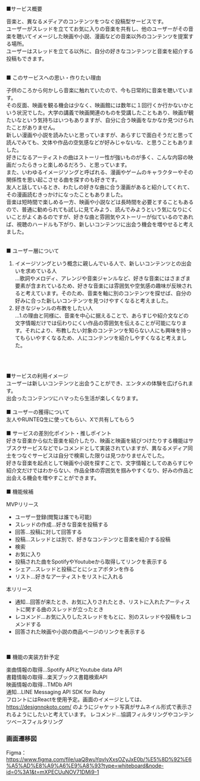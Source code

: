 ■サービス概要

音楽と、異なるメディアのコンテンツをつなぐ投稿型サービスです。<br>
ユーザーがスレッドを立ててお気に入りの音楽を共有し、他のユーザーがその音楽を聴いてイメージした映画や小説、漫画などの音楽以外のコンテンツを提案する場所。<br>
ユーザーはスレッドを立てる以外に、自分の好きなコンテンツと音楽を紹介する投稿もできます。<br>

<br>
■ このサービスへの思い・作りたい理由

子供のころから何かしら音楽に触れていたので、今も日常的に音楽を聴いています。<br>
その反面、映画を観る機会は少なく、映画館には数年に１回行くか行かないかという状況でした。大学の講義で映画関連のものを受講したこともあり、映画が観たいなという気持ちはいつもありますが、自分に合う映画をなかなか見つけられたことがありません。<br>
新しい漫画や小説を読みたいと思っていますが、あらすじで面白そうだと思って読んでみても、文体や作品の空気感などが好みじゃないな、と思うこともありました。<br>
好きになるアーティストの曲はストーリー性が強いものが多く、こんな内容の映画だったらきっと楽しめるだろう、と思っています。<br>
また、いわゆるイメージソングと呼ばれる、漫画やゲームのキャラクターやその関係性を思い起こさせる曲を探すのも好きです。<br>
友人と話しているとき、わたしの好きな曲に合う漫画があると紹介してくれて、その漫画読むきっかけになったこともありました。
<br>
音楽は短時間で楽しめる一方、映画や小説などは長時間を必要とすることもあるので、普通に勧められても試しに見てみよう、読んでみようという気になりにくいことがよくあるのですが、好きな曲と雰囲気やストーリーが似ているのであれば、視聴のハードルも下がり、新しいコンテンツに出会う機会を増やせると考えました。

<br>
■ ユーザー層について

1. イメージソングという概念に親しんでいる人で、新しいコンテンツとの出会いを求めている人<br>
...歌詞やメロディ、アレンジや音楽ジャンルなど、好きな音楽にはさまざま要素が含まれているため、好きな音楽には雰囲気や空気感の趣味が反映されると考えています。そのため、音楽を軸に別のコンテンツを探せば、自分の好みに合った新しいコンテンツを見つけやすくなると考えました。<br>
2. 好きなジャンルの布教をしたい人<br>
...1.の理由と同様に、音楽を中心に据えることで、あらすじや紹介文などの文字情報だけでは伝わりにくい作品の雰囲気を伝えることが可能になります。それにより、布教したい対象のコンテンツを知らない人にも興味を持ってもらいやすくなるため、人にコンテンツを紹介しやすくなると考えました。
<br>
<br>


■サービスの利用イメージ<br>
ユーザーは新しいコンテンツと出会うことができ、エンタメの体験を広げられます。<br>
出会ったコンテンツにハマったら生活が楽しくなります。
<br>
<br>
■ ユーザーの獲得について<br>
友人やRUNTEQ生に使ってもらい、Xで共有してもらう
<br>
<br>
■ サービスの差別化ポイント・推しポイント<br>
好きな音楽から似た音楽を紹介したり、映画と映画を結びつけたりする機能はサブスクサービスなどでレコメンドとして実装されていますが、異なるメディア同士をつなぐサービスは自分で検索した限りは見つかりませんでした。<br>
好きな音楽を起点として映画や小説を探すことで、文字情報としてのあらすじや紹介文だけではわからない、作品全体の雰囲気を掴みやすくなり、好みの作品と出会える機会を増やすことができます。
<br>
<br>
■ 機能候補


MVPリリース<br>
- ユーザー登録(閲覧は誰でも可能)<br>
- スレッドの作成…好きな音楽を投稿する<br>
- 回答...投稿に対して回答する<br>
- 投稿...スレッドとは別で、好きなコンテンツと音楽を紹介する投稿
- 検索<br>
- お気に入り<br>
- 投稿された曲をSpotifyやYoutubeから取得してリンクを表示する<br>
- シェア...スレッドと投稿ごとにシェアボタンを作る
- リスト...好きなアーティストをリストに入れる


本リリース<br>
- 通知...回答が来たとき、お気に入りされたとき、リストに入れたアーティストに関する曲のスレッドが立ったとき<br>
- レコメンド...お気に入りしたスレッドをもとに、別のスレッドや投稿をレコメンドする
- 回答された映画や小説の商品ページのリンクを表示する<br>
<br>
<br>
■ 機能の実装方針予定

楽曲情報の取得...Spotify APIとYoutube data API<br>
書籍情報の取得...楽天ブックス書籍検索API<br>
映画情報の取得...TMDb API<br>
通知...LINE Messaging API SDK for Ruby<br>
フロントにはReactを使用予定。画面のイメージとしては、https://designnokoto.com/ のようにジャケット写真がサムネイル形式で表示されるようにしたいと考えています。
レコメンド...協調フィルタリングやコンテンツベースフィルタリング


### 画面遷移図
Figma：https://www.figma.com/file/uaQ8wuYqvlyXxsOZyJxE0b/%E5%8D%92%E6%A5%AD%E8%A9%A6%E9%A8%93?type=whiteboard&node-id=0%3A1&t=mXPECUuNOV71DMi9-1